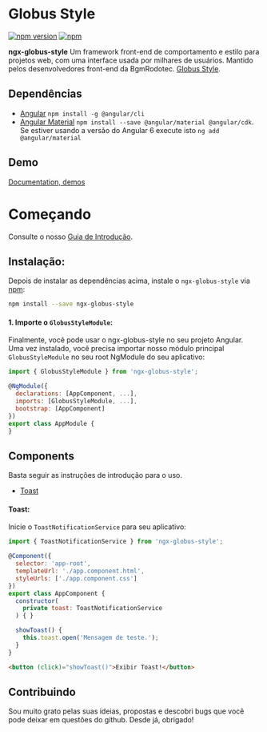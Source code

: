 # Globus Style

[![npm version](https://badge.fury.io/js/ngx-globus-style.svg)](https://www.npmjs.com/package/ngx-globus-style)
[![npm](https://img.shields.io/npm/dt/ngx-globus-style.svg?caching=true)](https://www.npmjs.com/package/ngx-globus-style)

**ngx-globus-style** Um framework front-end de comportamento e estilo para projetos web, com uma interface usada por milhares de usuários. Mantido pelos desenvolvedores front-end da BgmRodotec. [Globus Style](https://github.com/leandro-mancini/globus-style).

## Dependências

* [Angular](https://angular.io) `npm install -g @angular/cli`
* [Angular Material](https://material.angular.io) `npm install --save @angular/material @angular/cdk`. Se estiver usando a versão do Angular 6 execute isto `ng add @angular/material`

## Demo
[Documentation, demos](http://opensource.globus7.com.br)

# Começando

Consulte o nosso [Guia de Introdução](http://opensource.globus7.com.br).

## Instalação:

Depois de instalar as dependências acima, instale o `ngx-globus-style` via [npm](https://www.npmjs.com/):

```bash
npm install --save ngx-globus-style
```

#### 1. Importe o `GlobusStyleModule`:

Finalmente, você pode usar o ngx-globus-style no seu projeto Angular. Uma vez instalado, você precisa importar nosso módulo principal `GlobusStyleModule` no seu root NgModule do seu aplicativo:

```js
import { GlobusStyleModule } from 'ngx-globus-style';

@NgModule({
  declarations: [AppComponent, ...],
  imports: [GlobusStyleModule, ...],  
  bootstrap: [AppComponent]
})
export class AppModule {
}
```

## Components

Basta seguir as instruções de introdução para o uso.

* [Toast](#toast)

#### Toast:

Inicie o `ToastNotificationService` para seu aplicativo:

```js
import { ToastNotificationService } from 'ngx-globus-style';

@Component({
  selector: 'app-root',
  templateUrl: './app.component.html',
  styleUrls: ['./app.component.css']
})
export class AppComponent {
  constructor(
    private toast: ToastNotificationService
  ) { }

  showToast() {
    this.toast.open('Mensagem de teste.');
  }
}
```

```html
<button (click)="showToast()">Exibir Toast!</button>
```

## Contribuindo

Sou muito grato pelas suas ideias, propostas e descobri bugs que você pode deixar em questões do github. Desde já, obrigado!
